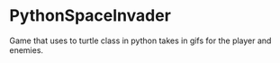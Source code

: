 # PythonSpaceInvader
Game that uses to turtle class in python
takes in gifs for the player and enemies. 
